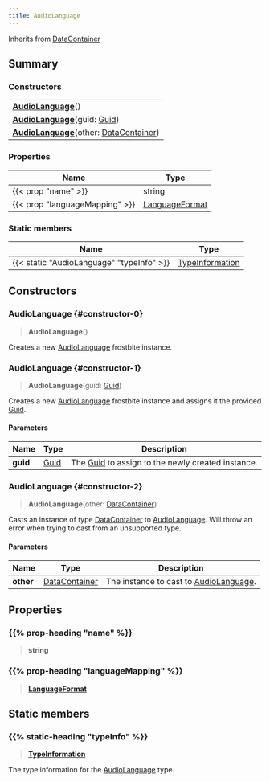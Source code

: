 ```yaml
---
title: AudioLanguage
---
```


Inherits from [DataContainer](/vext/ref/shared/type/datacontainer)

## Summary

### Constructors

|  |
| --- |
| **[AudioLanguage](#constructor-0)**() |
| **[AudioLanguage](#constructor-1)**(guid: [Guid](/vext/ref/shared/type/guid)) |
| **[AudioLanguage](#constructor-2)**(other: [DataContainer](/vext/ref/shared/type/datacontainer)) |

### Properties

| Name | Type |
| ---- | ---- |
| {{< prop "name" >}} | string |
| {{< prop "languageMapping" >}} | [LanguageFormat](/vext/ref/fb/languageformat) |

### Static members

| Name | Type |
| ---- | ---- |
| {{< static "AudioLanguage" "typeInfo" >}} | [TypeInformation](/vext/ref/shared/type/typeinformation) |

## Constructors

### AudioLanguage {#constructor-0}

> **AudioLanguage**()

Creates a new [AudioLanguage](/vext/ref/fb/audiolanguage) frostbite instance.

### AudioLanguage {#constructor-1}

> **AudioLanguage**(guid: [Guid](/vext/ref/shared/type/guid))

Creates a new [AudioLanguage](/vext/ref/fb/audiolanguage) frostbite instance and assigns it the provided [Guid](/vext/ref/shared/type/guid).

#### Parameters

| Name | Type | Description |
| ---- | ---- | ----------- |
| **guid** | [Guid](/vext/ref/shared/type/guid) | The [Guid](/vext/ref/shared/type/guid) to assign to the newly created instance. |

### AudioLanguage {#constructor-2}

> **AudioLanguage**(other: [DataContainer](/vext/ref/shared/type/datacontainer))

Casts an instance of type [DataContainer](/vext/ref/shared/type/datacontainer) to [AudioLanguage](/vext/ref/fb/audiolanguage). Will throw an error when trying to cast from an unsupported type.

#### Parameters

| Name | Type | Description |
| ---- | ---- | ----------- |
| **other** | [DataContainer](/vext/ref/shared/type/datacontainer) | The instance to cast to [AudioLanguage](/vext/ref/fb/audiolanguage). |

## Properties

### {{% prop-heading "name" %}}

> **string**

### {{% prop-heading "languageMapping" %}}

> **[LanguageFormat](/vext/ref/fb/languageformat)**

## Static members

### {{% static-heading "typeInfo" %}}

> **[TypeInformation](/vext/ref/shared/type/typeinformation)**

The type information for the [AudioLanguage](/vext/ref/fb/audiolanguage) type.

